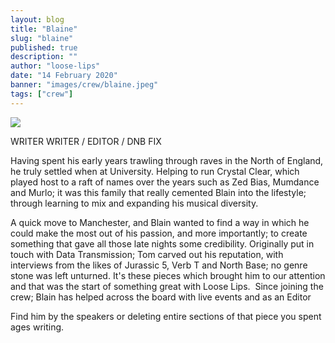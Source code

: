 ```yaml
---
layout: blog
title: "Blaine"
slug: "blaine"
published: true
description: ""
author: "loose-lips"
date: "14 February 2020"
banner: "images/crew/blaine.jpeg"
tags: ["crew"]
---
```


<img src="https://loose-lips.seedpip.com/wp-content/uploads/2021/02/5e46905e6aa5b.jpg">

WRITER
WRITER / EDITOR / DNB FIX

Having spent his early years trawling through raves in the North of England, he truly settled when at University. Helping to run Crystal Clear, which played host to a raft of names over the years such as Zed Bias, Mumdance and Murlo; it was this family that really cemented Blain into the lifestyle; through learning to mix and expanding his musical diversity.

A quick move to Manchester, and Blain wanted to find a way in which he could make the most out of his passion, and more importantly; to create something that gave all those late nights some credibility. Originally put in touch with Data Transmission; Tom carved out his reputation, with interviews from the likes of Jurassic 5, Verb T and North Base; no genre stone was left unturned. It's these pieces which brought him to our attention and that was the start of something great with Loose Lips.  Since joining the crew; Blain has helped across the board with live events and as an Editor

Find him by the speakers or deleting entire sections of that piece you spent ages writing.
